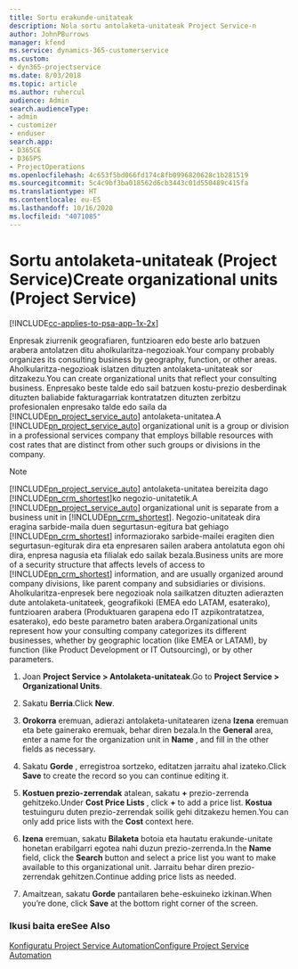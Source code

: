 ```yaml
---
title: Sortu erakunde-unitateak
description: Nola sortu antolaketa-unitateak Project Service-n
author: JohnPBurrows
manager: kfend
ms.service: dynamics-365-customerservice
ms.custom:
- dyn365-projectservice
ms.date: 8/03/2018
ms.topic: article
ms.author: ruhercul
audience: Admin
search.audienceType:
- admin
- customizer
- enduser
search.app:
- D365CE
- D365PS
- ProjectOperations
ms.openlocfilehash: 4c653f5bd066fd174c8fb0996820628c1b281519
ms.sourcegitcommit: 5c4c9bf3ba018562d6cb3443c01d550489c415fa
ms.translationtype: HT
ms.contentlocale: eu-ES
ms.lasthandoff: 10/16/2020
ms.locfileid: "4071085"
---
```

# <a name="create-organizational-units-project-service"></a><span data-ttu-id="1717f-103">Sortu antolaketa-unitateak (Project Service)</span><span class="sxs-lookup"><span data-stu-id="1717f-103">Create organizational units (Project Service)</span></span>

[!INCLUDE[cc-applies-to-psa-app-1x-2x](../includes/cc-applies-to-psa-app-1x-2x.md)]

<span data-ttu-id="1717f-104">Enpresak ziurrenik geografiaren, funtzioaren edo beste arlo batzuen arabera antolatzen ditu aholkularitza-negozioak.</span><span class="sxs-lookup"><span data-stu-id="1717f-104">Your company probably organizes its consulting business by geography, function, or other areas.</span></span> <span data-ttu-id="1717f-105">Aholkularitza-negozioak islatzen dituzten antolaketa-unitateak sor ditzakezu.</span><span class="sxs-lookup"><span data-stu-id="1717f-105">You can create organizational units that reflect your consulting business.</span></span> <span data-ttu-id="1717f-106">Enpresako beste talde edo sail batzuen kostu-prezio desberdinak dituzten baliabide fakturagarriak kontratatzen dituzten zerbitzu profesionalen enpresako talde edo saila da [!INCLUDE[pn_project_service_auto](../includes/pn-project-service-auto.md)] antolaketa-unitatea.</span><span class="sxs-lookup"><span data-stu-id="1717f-106">A [!INCLUDE[pn_project_service_auto](../includes/pn-project-service-auto.md)] organizational unit is a group or division in a professional services company that employs billable resources with cost rates that are distinct from other such groups or divisions in the company.</span></span>  
  
> [!NOTE]
>  <span data-ttu-id="1717f-107">[!INCLUDE[pn_project_service_auto](../includes/pn-project-service-auto.md)] antolaketa-unitatea bereizita dago [!INCLUDE[pn_crm_shortest](../includes/pn-crm-shortest.md)]ko negozio-unitatetik.</span><span class="sxs-lookup"><span data-stu-id="1717f-107">A [!INCLUDE[pn_project_service_auto](../includes/pn-project-service-auto.md)] organizational unit is separate from a business unit in [!INCLUDE[pn_crm_shortest](../includes/pn-crm-shortest.md)].</span></span> <span data-ttu-id="1717f-108">Negozio-unitateak dira eragina sarbide-maila duen segurtasun-egitura bat gehiago [!INCLUDE[pn_crm_shortest](../includes/pn-crm-shortest.md)] informaziorako sarbide-mailei eragiten dien segurtasun-egiturak dira eta enpresaren sailen arabera antolatuta egon ohi dira, enpresa nagusia eta filialak edo sailak bezala.</span><span class="sxs-lookup"><span data-stu-id="1717f-108">Business units are more of a security structure that affects levels of access to [!INCLUDE[pn_crm_shortest](../includes/pn-crm-shortest.md)] information, and are usually organized around company divisions, like parent company and subsidiaries or divisions.</span></span> <span data-ttu-id="1717f-109">Aholkularitza-enpresek bere negozioak nola sailkatzen dituzten adierazten dute antolaketa-unitateek, geografikoki (EMEA edo LATAM, esaterako), funtzioaren arabera (Produktuaren garapena edo IT azpikontratatzea, esaterako), edo beste parametro baten arabera.</span><span class="sxs-lookup"><span data-stu-id="1717f-109">Organizational units represent how your consulting company categorizes its different businesses, whether by geographic location (like EMEA or LATAM), by function (like Product Development or IT Outsourcing), or by other parameters.</span></span>  
  
1.  <span data-ttu-id="1717f-110">Joan **Project Service > Antolaketa-unitateak**.</span><span class="sxs-lookup"><span data-stu-id="1717f-110">Go to **Project Service > Organizational Units**.</span></span>  
  
2.  <span data-ttu-id="1717f-111">Sakatu **Berria**.</span><span class="sxs-lookup"><span data-stu-id="1717f-111">Click **New**.</span></span>  
  
3.  <span data-ttu-id="1717f-112">**Orokorra** eremuan, adierazi antolaketa-unitatearen izena **Izena** eremuan eta bete gainerako eremuak, behar diren bezala.</span><span class="sxs-lookup"><span data-stu-id="1717f-112">In the **General** area, enter a name for the organization unit in **Name** , and fill in the other fields as necessary.</span></span>  
  
4.  <span data-ttu-id="1717f-113">Sakatu **Gorde** , erregistroa sortzeko, editatzen jarraitu ahal izateko.</span><span class="sxs-lookup"><span data-stu-id="1717f-113">Click **Save** to create the record so you can continue editing it.</span></span>  
  
5.  <span data-ttu-id="1717f-114">**Kostuen prezio-zerrendak** atalean, sakatu **+** prezio-zerrenda gehitzeko.</span><span class="sxs-lookup"><span data-stu-id="1717f-114">Under **Cost Price Lists** , click **+** to add a price list.</span></span> <span data-ttu-id="1717f-115">**Kostua** testuinguru duten prezio-zerrendak soilik gehi ditzakezu hemen.</span><span class="sxs-lookup"><span data-stu-id="1717f-115">You can only add price lists with the **Cost** context here.</span></span>  
  
6.  <span data-ttu-id="1717f-116">**Izena** eremuan, sakatu **Bilaketa** botoia eta hautatu erakunde-unitate honetan erabilgarri egotea nahi duzun prezio-zerrenda.</span><span class="sxs-lookup"><span data-stu-id="1717f-116">In the **Name** field, click the **Search** button and select a price list you want to make available to this organizational unit.</span></span> <span data-ttu-id="1717f-117">Jarraitu behar diren prezio-zerrendak gehitzen.</span><span class="sxs-lookup"><span data-stu-id="1717f-117">Continue adding price lists as needed.</span></span>  
  
7.  <span data-ttu-id="1717f-118">Amaitzean, sakatu **Gorde** pantailaren behe-eskuineko izkinan.</span><span class="sxs-lookup"><span data-stu-id="1717f-118">When you’re done, click **Save** at the bottom right corner of the screen.</span></span>  
  
### <a name="see-also"></a><span data-ttu-id="1717f-119">Ikusi baita ere</span><span class="sxs-lookup"><span data-stu-id="1717f-119">See Also</span></span>  
 [<span data-ttu-id="1717f-120">Konfiguratu Project Service Automation</span><span class="sxs-lookup"><span data-stu-id="1717f-120">Configure Project Service Automation</span></span>](../psa/configure.md)
